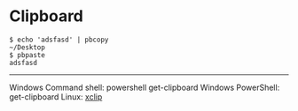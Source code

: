 # Clipboard



```
$ echo 'adsfasd' | pbcopy
~/Desktop
$ pbpaste
adsfasd
```



---

Windows Command shell: powershell get-clipboard
Windows PowerShell: get-clipboard
Linux: [xclip](https://github.com/astrand/xclip)

